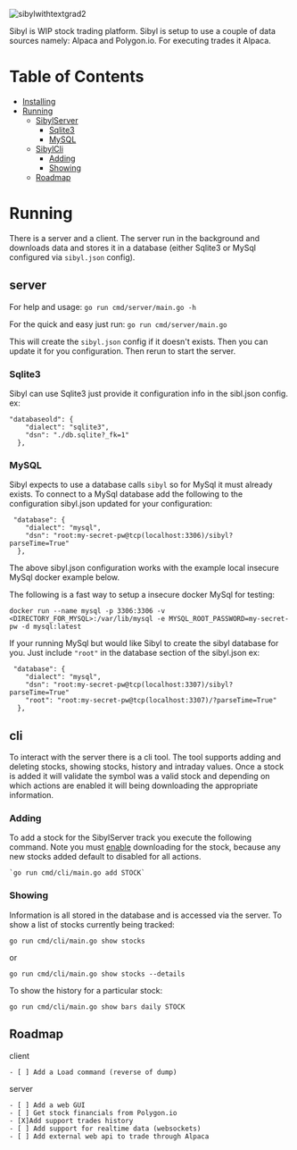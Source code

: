 ![sibylwithtextgrad2](https://user-images.githubusercontent.com/9204400/49330993-96c7a080-f564-11e8-9285-069ebb91d06c.png)

Sibyl is WIP stock trading platform.  Sibyl is setup to use a couple of data sources namely: Alpaca and Polygon.io.  For executing trades it Alpaca.  

# Table of Contents

- [Installing](#installing)
- [Running](#running)
  - [SibylServer](#server)
    * [Sqlite3](#sqlite3)
    * [MySQL](#mysql)
  - [SibylCli](#cli)
    * [Adding](#adding)
    * [Showing](#showing)
  - [Roadmap](#Roadmap)

# Running
There is a server and a client. The server run in the background and downloads data and stores it in a database (either Sqlite3 or MySql configured via `sibyl.json` config).

## server
For help and usage:
`go run cmd/server/main.go -h`

For the quick and easy just run:
`go run cmd/server/main.go`

This will create the `sibyl.json` config if it doesn't exists. Then you can update it for you configuration. Then rerun to start the server. 


### Sqlite3
Sibyl can use Sqlite3 just provide it configuration info in the sibl.json config. ex:
```
"databaseold": {
    "dialect": "sqlite3",
    "dsn": "./db.sqlite?_fk=1"
  },
```

### MySQL
Sibyl expects to use a database calls `sibyl` so for MySql it must already exists.
To connect to a MySql database add the following to the configuration sibyl.json updated for your configuration:
```
 "database": {
    "dialect": "mysql",
    "dsn": "root:my-secret-pw@tcp(localhost:3306)/sibyl?parseTime=True"
  },
```
The above sibyl.json configuration works with the example local insecure MySql docker example below.

The following is a fast way to setup a insecure docker MySql for testing:
```
docker run --name mysql -p 3306:3306 -v <DIRECTORY_FOR_MYSQL>:/var/lib/mysql -e MYSQL_ROOT_PASSWORD=my-secret-pw -d mysql:latest
```

If your running MySql but would like Sibyl to create the sibyl database for you. Just include `"root"` in the database section of the sibyl.json ex:
```
 "database": {
    "dialect": "mysql",
    "dsn": "root:my-secret-pw@tcp(localhost:3307)/sibyl?parseTime=True"
    "root": "root:my-secret-pw@tcp(localhost:3307)/?parseTime=True"
  },
```


## cli

To interact with the server there is a cli tool. The tool supports adding and deleting stocks, showing stocks, history and intraday values.  Once a stock is added it will validate the symbol was a valid stock and depending on which actions are enabled it will being downloading the appropriate information.

### Adding
To add a stock for the SibylServer track you execute the following command. Note you must [enable](#enabling) downloading for the stock, because any new stocks added default to disabled for all actions.

    `go run cmd/cli/main.go add STOCK`

### Showing
Information is all stored in the database and is accessed via the server.
To show a list of stocks currently being tracked:

```
go run cmd/cli/main.go show stocks
```

or
    
```
go run cmd/cli/main.go show stocks --details
```

To show the history for a particular stock:

```
go run cmd/cli/main.go show bars daily STOCK
```

## Roadmap
client
    
    - [ ] Add a Load command (reverse of dump)

server

    - [ ] Add a web GUI
    - [ ] Get stock financials from Polygon.io
    - [X]Add support trades history
    - [ ] Add support for realtime data (websockets)
    - [ ] Add external web api to trade through Alpaca
